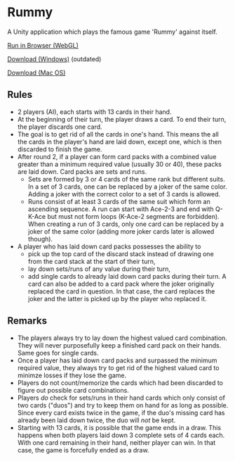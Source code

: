 # Rummy
A Unity application which plays the famous game 'Rummy' against itself.

[Run in Browser (WebGL)](https://damr-.github.io/rummy/Builds/rummy/)

[Download (Windows)](https://github.com/damr-/rummy/raw/master/Builds/Rummy_Windows.zip) (outdated)

[Download (Mac OS)](https://github.com/damr-/rummy/raw/master/Builds/rummy-MacOS.zip)

## Rules
- 2 players (AI), each starts with 13 cards in their hand.
- At the beginning of their turn, the player draws a card. To end their turn, the player discards one card.
- The goal is to get rid of all the cards in one's hand. This means the all the cards in the player's hand are laid down, except one, which is then discarded to finish the game.
- After round 2, if a player can form card packs with a combined value greater than a minimum required value (usually 30 or 40), these packs are laid down. Card packs are sets and runs.
  - Sets are formed by 3 or 4 cards of the same rank but different suits. In a set of 3 cards, one can be replaced by a joker of the same color. Adding a joker with the correct color to a set of 3 cards is allowed.
  - Runs consist of at least 3 cards of the same suit which form an ascending sequence. A run can start with Ace-2-3 and end with Q-K-Ace but must not form loops (K-Ace-2 segments are forbidden). When creating a run of 3 cards, only one card can be replaced by a joker of the same color (adding more joker cards later is allowed though).
- A player who has laid down card packs possesses the ability to
  - pick up the top card of the discard stack instead of drawing one from the card stack at the start of their turn,
  - lay down sets/runs of any value during their turn,
  - add single cards to already laid down card packs during their turn. A card can also be added to a card pack where the joker originally replaced the card in question. In that case, the card replaces the joker and the latter is picked up by the player who replaced it.

## Remarks
- The players always try to lay down the highest valued card combination. They will never purposefully keep a finished card pack on their hands. Same goes for single cards.
- Once a player has laid down card packs and surpassed the minimum required value, they always try to get rid of the highest valued card to minimze losses if they lose the game.
- Players do not count/memorize the cards which had been discarded to figure out possible card combinations.
- Players *do* check for sets/runs in their hand cards which only consist of two cards ("duos") and try to keep them on hand for as long as possible. Since every card exists twice in the game, if the duo's missing card has already been laid down twice, the duo will *not* be kept.
- Starting with 13 cards, it is possible that the game ends in a draw. This happens when both players laid down 3 complete sets of 4 cards each. With one card remaining in their hand, neither player can win. In that case, the game is forcefully ended as a draw.
